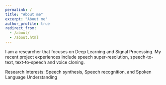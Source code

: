 ```yaml
---
permalink: /
title: "About me"
excerpt: "About me"
author_profile: true
redirect_from: 
  - /about/
  - /about.html
---
```

I am a researcher that focuses on Deep Learning and Signal Processing. My recent project experiences include speech super-resolution, speech-to-text, text-to-speech and voice cloning.

Research Interests: Speech synthesis, Speech recognition, and Spoken Language Understanding

<!-- I'm a software engineer at [Rayark Inc.](https://www.rayark.com/), and also an independent researcher.
My research interests include audio signal processing, music information retrieval, binaural audio, and machine learning.

I love making contributions on Github. Some of my most starred projects are [torchnmf](https://github.com/yoyololicon/pytorch-NMF), an non-negative matrix factorization tool written in PyTorch, and [Constant Memory WaveGlow](https://github.com/yoyololicon/constant-memory-waveglow) which let you train WaveGlow vocoder in constant memory cost. I'm also the main contributor to making [torchaudio.functional.lfilter](https://pytorch.org/audio/stable/functional.html#lfilter) differentiable.

My hobbies are music, manga, anime, and vtubers. My music taste is very broad and can be ranged from Heavy Metal, Djent, Post-Hardcore, to Happy Hardcore, Trance, Future Funk, Ani-Song, Lo-Fi, etc. I also produced some music (see my [portfolio](/music/) page) under the name **Y.C.Y**. -->

